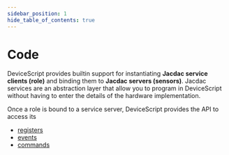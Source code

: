 ```yaml
---
sidebar_position: 1
hide_table_of_contents: true
---
```


# Code

DeviceScript provides builtin support for instantiating **Jacdac service clients (role)**
and binding them to **Jacdac servers (sensors)**. Jacdac services are an abstraction layer that allow you to program in DeviceScript without having to enter the details of the hardware implementation.

Once a role is bound to a service server, DeviceScript provides the API to access its 

-  [registers](/api/core/registers)
-  [events](/api/core/events)
-  [commands](/api/core/commands)
